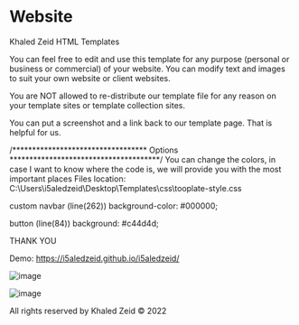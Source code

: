 # Website

Khaled Zeid HTML Templates

You can feel free to edit and use this template for any purpose (personal or business or commercial) of your website. You can modify text and images to suit your own website or client websites.

You are NOT allowed to re-distribute our template file for any reason on your template sites or template collection sites.

You can put a screenshot and a link back to our template page. That is helpful for us.

/********************************** Options **************************************/
You can change the colors, in case I want to know where the code is, we will provide you with the most important places
Files location: C:\Users\i5aledzeid\Desktop\Templates\css\tooplate-style.css

custom navbar (line(262))
background-color: #000000;

button (line(84))
background: #c44d4d;

THANK YOU

Demo: https://i5aledzeid.github.io/i5aledzeid/

![image](https://user-images.githubusercontent.com/107222642/180599508-b9d6c610-308b-44e8-bb0c-fc09346daceb.png)

![image](https://user-images.githubusercontent.com/107222642/180599603-10da5e48-bb05-44ca-be09-f36092653fff.png)

All rights reserved by Khaled Zeid © 2022
